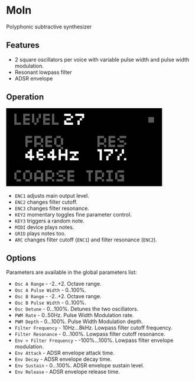 ---
---

# Moln

Polyphonic subtractive synthesizer

## Features

- 2 square oscillators per voice with variable pulse width and pulse width modulation.
- Resonant lowpass filter
- ADSR envelope

## Operation

![screenshot](screen.png)

- `ENC1` adjusts main output level.
- `ENC2` changes filter cutoff.
- `ENC3` changes filter resonance.
- `KEY2` momentary toggles fine parameter control.
- `KEY3` triggers a random note.
- `MIDI` device plays notes.
- `GRID` plays notes too.
- `ARC` changes filter cutoff (`ENC1`) and filter resonance (`ENC2`).

## Options

Parameters are available in the global parameters list:

- `Osc A Range` - -2..+2. Octave range.
- `Osc A Pulse Width` - 0..100%.
- `Osc B Range` - -2..+2. Octave range.
- `Osc B Pulse Width` - 0..100%.
- `Osc Detune` - 0...100%. Detunes the two oscillators.
- `PWM Rate` - 0..50Hz. Pulse Width Modulation rate.
- `PWM Depth` - 0...100%. Pulse Width Modulation depth.
- `Filter Frequency` - 10Hz...8kHz. Lowpass filter cutoff frequency.
- `Filter Resonance` - 0...100%. Lowpass filter cutoff resonance.
- `Env > Filter Frequency` - -100%...100%. Lowpass filter envelope modulation.
- `Env Attack` - ADSR envelope attack time.
- `Env Decay` - ADSR envelope decay time.
- `Env Sustain` - 0...100%. ADSR envelope sustain level.
- `Env Release` - ADSR envelope release time.

